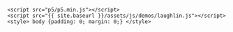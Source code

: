 ---
---
<html>
  <head>
    <script src="//cdnjs.cloudflare.com/ajax/libs/p5.js/0.6.0/p5.min.js"></script>

    <script src="p5/p5.min.js"></script>
    <script src="{{ site.baseurl }}/assets/js/demos/laughlin.js"></script>
    <style> body {padding: 0; margin: 0;} </style>
  </head>
  <body>
  </body>
</html>
